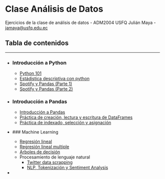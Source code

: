 # Clase Análisis de Datos

Ejercicios de la clase de análisis de datos - ADM2004 USFQ
Julián Maya - jamaya@usfq.edu.ec

## Tabla de contenidos
___
- ### Introducción a Python
    - [Python 101](https://github.com/mayait/ClaseAnalisisDatos/blob/main/python101/intro_to_python.ipynb)
    - [Estádistica descriptiva con python](https://github.com/mayait/ClaseAnalisisDatos/blob/main/python101/EstadisticaDescriptivaPython.ipynb)
    - [Spotify y Pandas (Parte 1)](https://github.com/mayait/ClaseAnalisisDatos/blob/main/python101/spotify_parte1.ipynb)
    - [Spotify y Pandas (Parte 2)](https://github.com/mayait/ClaseAnalisisDatos/blob/main/python101/spotify_parte2.ipynb)


- ### Introducción a Pandas
    - [Introducción a Pandas](https://github.com/mayait/ClaseAnalisisDatos/blob/main/pandas/intro_to_pandas.ipynb)
    - [Práctica de creación, lectura y escritura de DataFrames](https://github.com/mayait/ClaseAnalisisDatos/blob/main/pandas/Pandas_Exercise_Creating_Reading_and_Writing.ipynb)
    - [Práctica de indexado, selección y asignación](https://github.com/mayait/ClaseAnalisisDatos/blob/main/pandas/Pandas_exercise_indexing_selecting_assigning.ipynb)

- ### Machine Learning
    - [Regresión lineal](https://github.com/mayait/ClaseAnalisisDatos/blob/main/regresion_lineal/reg_lineal_simple.ipynb)
    - [Regresión lineal multiple](https://github.com/mayait/ClaseAnalisisDatos/blob/main/regresion_lineal/reg_lineal_multiple.ipynb)
    - [Arboles de decisión](https://github.com/mayait/ClaseAnalisisDatos/blob/main/DesitionTree/Desition_Tree_2.0.ipynb)
    - Procesamiento de lenguaje natural
        - [Twitter data scrapping](https://github.com/mayait/ClaseAnalisisDatos/blob/main/nlp/2022_Twitter_Data_Scrapper.ipynb)
        - [NLP, Tokenización y Sentiment Analysis](https://github.com/mayait/ClaseAnalisisDatos/blob/main/nlp/NLP_Tokenization_Sentiment_Analysis.ipynb)

- 
